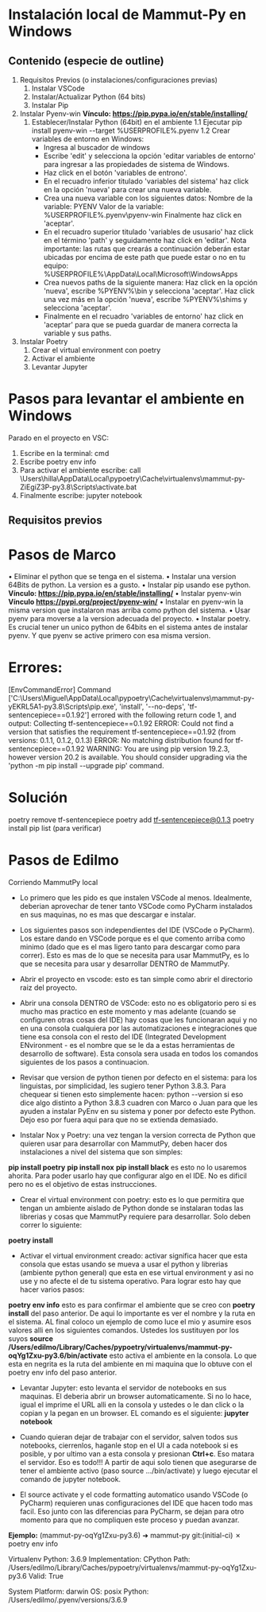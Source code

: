 # Instalación local de Mammut-Py en Windows

## Contenido (especie de outline)
1. Requisitos Previos (o instalaciones/configuraciones previas)
   1. Instalar VSCode
   2. Instalar/Actualizar Python (64 bits)
   3. Instalar Pip
2. Instalar Pyenv-win **Vínculo:  https://pip.pypa.io/en/stable/installing/**
   1. Establecer/Instalar Python (64bit) en el ambiente
      1.1 Ejecutar pip install pyenv-win --target %USERPROFILE%\.pyenv
      1.2 Crear variables de entorno en Windows: 
         - Ingresa al buscador de windows
         - Escribe 'edit' y selecciona la opción 'editar variables de entorno' para ingresar a las propiedades de sistema de Windows. 
         - Haz click en el botón 'variables de entrono'.
         - En el recuadro inferior titulado 'variables del sistema' haz click en la opción 'nueva' para crear una nueva variable.
         - Crea una nueva variable con los siguientes datos:
            Nombre de la variable: PYENV
            Valor de la variable: %USERPROFILE%\.pyenv\pyenv-win Finalmente haz click en 'aceptar'. 
         - En el recuadro superior titulado 'variables de ususario' haz click en el término 'path' y seguidamente haz click en 'editar'. 
         Nota importante: las rutas que crearás a continuación deberán estar ubicadas por encima de este path que puede estar o no en tu equipo: %USERPROFILE%\AppData\Local\Microsoft\WindowsApps
         - Crea nuevos paths de la siguiente manera: 
            Haz click en la opción 'nueva', escribe %PYENV%\bin y selecciona 'aceptar'. 
            Haz click una vez más en la opción 'nueva', escribe %PYENV%\shims y selecciona 'aceptar'.
         - Finalmente en el recuadro 'variables de entorno' haz click en 'aceptar' para que se pueda guardar de manera correcta la variable y sus paths. 
3. Instalar Poetry
   1. Crear el virtual environment con poetry
   2. Activar el ambiente
   3. Levantar Jupyter

# Pasos para levantar el ambiente en Windows
Parado en el proyecto en VSC:
1. Escribe en la terminal: cmd
2. Escribe poetry env info
3. Para activar el ambiente escribe: 
call \Users\hilla\AppData\Local\pypoetry\Cache\virtualenvs\mammut-py-ZiEgiZ3P-py3.8\Scripts\activate.bat  
4. Finalmente escribe: jupyter notebook


## Requisitos previos
# Pasos de Marco
•	Eliminar el python que se tenga en el sistema. 
•	Instalar una version 64Bits de python. La version es a gusto. 
•	Instalar pip usando ese python. **Vínculo:  https://pip.pypa.io/en/stable/installing/**
•	Instalar pyenv-win **Vínculo https://pypi.org/project/pyenv-win/**
•	Instalar en pyenv-win la misma version que instalaron mas arriba como python del sistema.
•	Usar pyenv para moverse a la version adecuada del proyecto. 
•	Instalar poetry.
Es crucial tener un unico python de 64bits en el sistema antes de instalar pyenv. Y que pyenv se active primero con esa misma version.


# Errores: 
[EnvCommandError]
Command ['C:\\Users\\Miguel\\AppData\\Local\\pypoetry\\Cache\\virtualenvs\\mammut-py-yEKRL5A1-py3.8\\Scripts\\pip.exe', 'install', '--no-deps', 'tf-sentencepiece==0.1.92'] errored with the following return code 1, and output:
Collecting tf-sentencepiece==0.1.92
  ERROR: Could not find a version that satisfies the requirement tf-sentencepiece==0.1.92 (from versions: 0.1.1, 0.1.2, 0.1.3)
ERROR: No matching distribution found for tf-sentencepiece==0.1.92
WARNING: You are using pip version 19.2.3, however version 20.2 is available.
You should consider upgrading via the 'python -m pip install --upgrade pip' command.

# Solución 
poetry remove tf-sentencepiece
poetry add tf-sentencepiece@0.1.3
poetry install
pip list (para verificar)


# Pasos de Edilmo
Corriendo MammutPy local
    
- Lo primero que les pido es que instalen VSCode al menos. Idealmente, deberian aprovechar de tener tanto VSCode como PyCharm instalados en sus maquinas, no es mas que descargar e instalar.

- Los siguientes pasos son independientes del IDE (VSCode o PyCharm). Los estare dando en VSCode porque es el que comento arriba como minimo (dado que es el mas ligero tanto para descargar como para correr). Esto es mas de lo que se necesita para usar MammutPy, es lo que se necesita para usar y desarrollar DENTRO de MammutPy.

- Abrir el proyecto en vscode: esto es tan simple como abrir el directorio raiz del proyecto.

- Abrir una consola DENTRO de VSCode: esto no es obligatorio pero si es mucho mas practico en este momento y mas adelante (cuando se configuren otras cosas del IDE) hay cosas que les funcionaran aqui y no en una consola cualquiera por las automatizaciones e integraciones que tiene esa consola con el resto del IDE (Integrated Development ENvironment - es el nombre que se le da a estas herramientas de desarrollo de software). Esta consola sera usada en todos los comandos siguientes de los pasos a continuacion.

- Revisar que version de python tienen por defecto en el sistema: para los linguistas, por simplicidad, les sugiero tener Python 3.8.3. Para chequear si tienen esto simplemente hacen: python --version si eso dice algo distinto a Python 3.8.3 cuadren con Marco o Juan para que les ayuden a instalar PyEnv en su sistema y poner por defecto este Python. Dejo eso por fuera aqui para que no se extienda demasiado.

- Instalar Nox y Poetry: una vez tengan la version correcta de Python que quieren usar para desarrollar con MammutPy, deben hacer dos instalaciones a nivel del sistema que son simples:
	
**pip install poetry**
**pip install nox**
**pip install black** es esto no lo usaremos ahorita. Para poder usarlo hay que configurar algo en el IDE. No es dificil pero no es el objetivo de estas instrucciones.
	
- Crear el virtual environment con poetry: esto es lo que permitira que tengan un ambiente aislado de Python donde se instalaran todas las librerias y cosas que MammutPy requiere para desarrollar. Solo deben correr lo siguiente:
	
**poetry install**
	
- Activar el virtual environment creado: activar significa hacer que esta consola que estas usando se mueva a usar el python y librerias (ambiente python general) que esta en ese virtual environment y asi no use y no afecte el de tu sistema operativo. Para lograr esto hay que hacer varios pasos:
	

		
**poetry env info** esto es para confirmar el ambiente que se creo con **poetry install** del paso anterior. De aqui lo importante es ver el nombre y la ruta en el sistema. 
AL final coloco un ejemplo de como luce el mio y asumire esos valores alli en los siguientes comandos. Ustedes los sustituyen por los suyos
**source /Users/edilmo/Library/Caches/pypoetry/virtualenvs/mammut-py-oqYg1Zxu-py3.6/bin/activate** esto activa el ambiente en la consola. Lo que esta en negrita es la ruta del ambiente en mi maquina que lo obtuve con el poetry env info del paso anterior.
	
	
- Levantar Jupyter: esto levanta el servidor de notebooks en sus maquinas. El deberia abrir un browser automaticamente. Si no lo hace, igual el imprime el URL alli en la consola y ustedes o le dan click o la copian y la pegan en un browser. EL comando es el siguiente: **jupyter notebook**

- Cuando quieran dejar de trabajar con el servidor, salven todos sus notebooks, cierrenlos, haganle stop en el UI a cada notebook si es posible, y por ultimo van a esta consola y presionan **Ctrl+c**. Eso matara el servidor.
Eso es todo!!! A partir de aqui solo tienen que asegurarse de tener el ambiente activo (paso source .../bin/activate) y luego ejecutar el comando de jupyter notebook.

- El source activate y el code formatting automatico usando VSCode (o PyCharm) requieren unas configuraciones del IDE que hacen todo mas facil. Eso junto con las diferencias para PyCharm, se dejan para otro momento para que no compliquen este proceso y puedan avanzar.


**Ejemplo:**
(mammut-py-oqYg1Zxu-py3.6) ➜  mammut-py git:(initial-ci) ✗ poetry env info                                                                               

Virtualenv
Python:         3.6.9
Implementation: CPython
Path:           /Users/edilmo/Library/Caches/pypoetry/virtualenvs/mammut-py-oqYg1Zxu-py3.6
Valid:          True


System
Platform: darwin
OS:       posix
Python:   /Users/edilmo/.pyenv/versions/3.6.9




